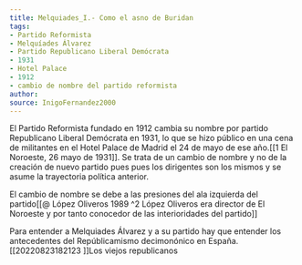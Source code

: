 ```yaml
---
title: Melquiades_I.- Como el asno de Buridan
tags: 
- Partido Reformista
- Melquíades Álvarez
- Partido Republicano Liberal Demócrata
- 1931
- Hotel Palace
- 1912
- cambio de nombre del partido reformista
author: 
source: InigoFernandez2000
---
```


El Partido Reformista fundado en 1912 cambia su nombre por partido Republicano Liberal Demócrata en 1931, lo que se hizo público en una cena de militantes en el Hotel Palace de Madrid el 24 de mayo de ese año.[[1 El Noroeste, 26 mayo de 1931]]. Se trata de un cambio de nombre y no de la creación de nuevo partido pues pues los dirigentes son los mismos y se asume la trayectoria política anterior.

El cambio de nombre se debe a las presiones del ala izquierda del partido[[@ López Oliveros 1989 ^2 López Oliveros era director de El Noroeste y por tanto conocedor de las interioridades del partido]]

Para entender a Melquiades Álvarez y a su partido hay que entender los antecedentes del Repúblicamismo decimonónico en España.
[[20220823182123 ]]Los viejos republicanos
